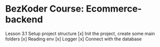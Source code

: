 # BezKoder Course: Ecommerce-backend

Lesson 3.1 Setup project structure
[x] Init the project, create some main folders
[x] Reading env
[x] Logger
[x] Connect with the database

